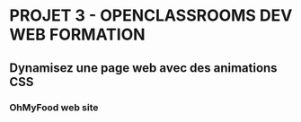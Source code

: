 # PROJET 3 - OPENCLASSROOMS DEV WEB FORMATION
## Dynamisez une page web avec des animations CSS
### OhMyFood web site
